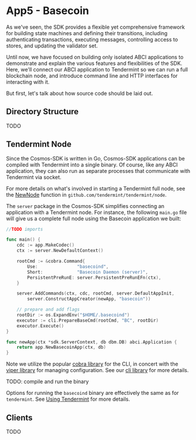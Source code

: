 # App5 - Basecoin

As we've seen, the SDK provides a flexible yet comprehensive framework for building state
machines and defining their transitions, including authenticating transactions,
executing messages, controlling access to stores, and updating the validator set.

Until now, we have focused on building only isolated ABCI applications to
demonstrate and explain the various features and flexibilities of the SDK.
Here, we'll connect our ABCI application to Tendermint so we can run a full
blockchain node, and introduce command line and HTTP interfaces for interacting with it.

But first, let's talk about how source code should be laid out.

## Directory Structure

TODO

## Tendermint Node

Since the Cosmos-SDK is written in Go, Cosmos-SDK applications can be compiled
with Tendermint into a single binary. Of course, like any ABCI application, they
can also run as separate processes that communicate with Tendermint via socket.

For more details on what's involved in starting a Tendermint full node, see the
[NewNode](https://godoc.org/github.com/tendermint/tendermint/node#NewNode)
function in `github.com/tendermint/tendermint/node`.

The `server` package in the Cosmos-SDK simplifies
connecting an application with a Tendermint node.
For instance, the following `main.go` file will give us a complete full node
using the Basecoin application we built:

```go
//TODO imports

func main() {
	cdc := app.MakeCodec()
	ctx := server.NewDefaultContext()

	rootCmd := &cobra.Command{
		Use:               "basecoind",
		Short:             "Basecoin Daemon (server)",
		PersistentPreRunE: server.PersistentPreRunEFn(ctx),
	}

	server.AddCommands(ctx, cdc, rootCmd, server.DefaultAppInit,
		server.ConstructAppCreator(newApp, "basecoin"))

	// prepare and add flags
	rootDir := os.ExpandEnv("$HOME/.basecoind")
	executor := cli.PrepareBaseCmd(rootCmd, "BC", rootDir)
	executor.Execute()
}

func newApp(ctx *sdk.ServerContext, db dbm.DB) abci.Application {
	return app.NewBasecoinApp(ctx, db)
}
```

Note we utilize the popular [cobra library](https://github.com/spf13/cobra)
for the CLI, in concert with the [viper library](https://github.com/spf13/library)
for managing configuration. See our [cli library](https://github.com/tendermint/blob/master/tmlibs/cli/setup.go)
for more details.

TODO: compile and run the binary

Options for running the `basecoind` binary are effectively the same as for `tendermint`.
See [Using Tendermint](TODO) for more details.

## Clients

TODO
